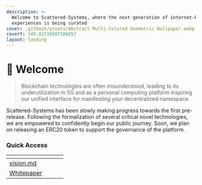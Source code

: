 ```yaml
---
description: >-
  Welcome to Scattered-Systems, where the next generation of internet-based
  experiences is being curated
cover: .gitbook/assets/Abstract Multi-Colored Geometric Wallpaper.webp
coverY: 149.81519507186857
layout: landing
---
```


# 📝 Welcome

> Blockchain technologies are often misunderstood, leading to its underutilization in 5G and as a personal computing platform inspiring our unified interface for manifesting your decentralized namespace

Scattered-Systems has been slowly making progress towards the first pre-release. Following the formalization of several critical novel technologies, we are empowered to confidently begin our public journey. Soon, we plan on releasing an ERC20 token to support the governance of the platform.&#x20;

### Quick Access

<table data-card-size="large" data-view="cards"><thead><tr><th data-card-target data-type="content-ref"></th><th data-hidden></th><th data-hidden></th><th data-hidden></th></tr></thead><tbody><tr><td><a href="vision.md">vision.md</a></td><td></td><td></td><td></td></tr><tr><td><a href="https://app.gitbook.com/s/LvfIHE8hy1NkmESQStSt/">Whitepaper</a></td><td></td><td></td><td></td></tr></tbody></table>
